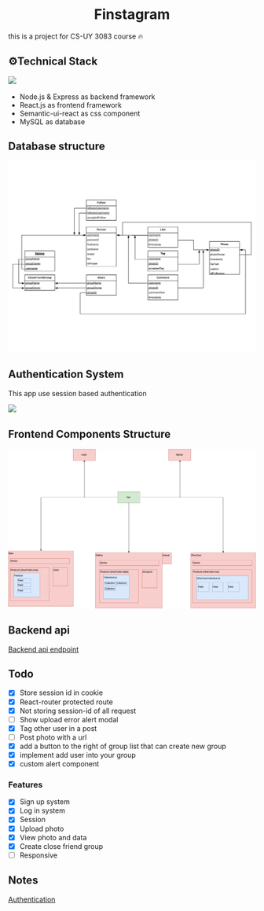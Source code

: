 <h1 align="center">Finstagram</h1>

this is a project for CS-UY 3083 course 🔥

## ⚙️Technical Stack

![](https://cdn-images-1.medium.com/max/1200/1*EKW3XazCN98jcVrlEP3H8g.png)

- Node.js & Express as backend framework
- React.js as frontend framework
- Semantic-ui-react as css component
- MySQL as database

## Database structure

![](./static/RelationalSchema.jpg)

## Authentication System

This app use session based authentication

![](https://cdn-images-1.medium.com/max/1600/1*Hg1gUTXN5E3Nrku0jWCRow.png)

## Frontend Components Structure

![](./static/components_struct.png)

## Backend api

[Backend api endpoint](./routes/api/endpoints.md)

## Todo

- [x] Store session id in cookie
- [x] React-router protected route
- [x] Not storing session-id of all request
- [ ] Show upload error alert modal
- [x] Tag other user in a post
- [ ] Post photo with a url
- [x] add a button to the right of group list that can create new group
- [x] implement add user into your group
- [x] custom alert component

### Features

- [x] Sign up system
- [x] Log in system
- [x] Session
- [x] Upload photo
- [x] View photo and data
- [x] Create close friend group
- [ ] Responsive

## Notes

[Authentication](./authentication.md)
